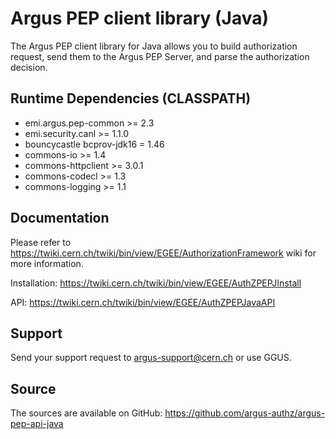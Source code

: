 Argus PEP client library (Java)
===============================

The Argus PEP client library for Java allows you to build authorization request, send them to the 
Argus PEP Server, and parse the authorization decision.

Runtime Dependencies (CLASSPATH)
--------------------------------
- emi.argus.pep-common >= 2.3 
- emi.security.canl >= 1.1.0
- bouncycastle bcprov-jdk16 = 1.46
- commons-io >= 1.4
- commons-httpclient >= 3.0.1
- commons-codecl >= 1.3
- commons-logging >= 1.1

Documentation
-------------
Please refer to https://twiki.cern.ch/twiki/bin/view/EGEE/AuthorizationFramework
wiki for more information.

Installation: https://twiki.cern.ch/twiki/bin/view/EGEE/AuthZPEPJInstall

API: https://twiki.cern.ch/twiki/bin/view/EGEE/AuthZPEPJavaAPI

Support
-------
Send your support request to argus-support@cern.ch or use GGUS.

Source
------
The sources are available on GitHub: https://github.com/argus-authz/argus-pep-api-java
